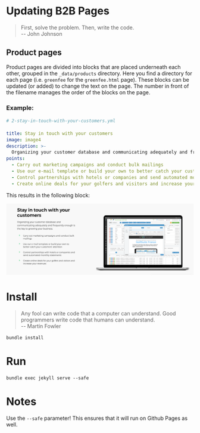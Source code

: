 # Updating B2B Pages

> First, solve the problem. Then, write the code.  
> -- John Johnson

## Product pages

Product pages are divided into blocks that are placed underneath each other, grouped in the `_data/products` directory. Here you find a directory for each page (i.e. `greenfee` for the `greenfee.html` page). These blocks can be updated (or added) to change the text on the page. The number in front of the filename manages the order of the blocks on the page.

### Example:

```yml
# 2-stay-in-touch-with-your-customers.yml

title: Stay in touch with your customers
image: image4
description: >-
  Organizing your customer database and communicating adequately and frequently enough is the key to growing your business.
points:
  - Carry out marketing campaigns and conduct bulk mailings
  - Use our e-mail template or build your own to better catch your customers' attention
  - Control partnerships with hotels or companies and send automated monthly statements
  - Create online deals for your golfers and visitors and increase your revenues

```

This results in the following block:

![Stay in touch with your customers Block](assets/docs/greenfee-stay-in-touch.png)

# Install

> Any fool can write code that a computer can understand. Good programmers write code that humans can understand.  
> -- Martin Fowler

```
bundle install
```

# Run

```
bundle exec jekyll serve --safe
```

# Notes

Use the `--safe` parameter! This ensures that it will run on Github Pages as well.
